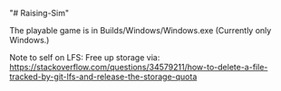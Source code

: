 "# Raising-Sim" 

The playable game is in Builds/Windows/Windows.exe (Currently only Windows.)

Note to self on LFS:
Free up storage via:
https://stackoverflow.com/questions/34579211/how-to-delete-a-file-tracked-by-git-lfs-and-release-the-storage-quota